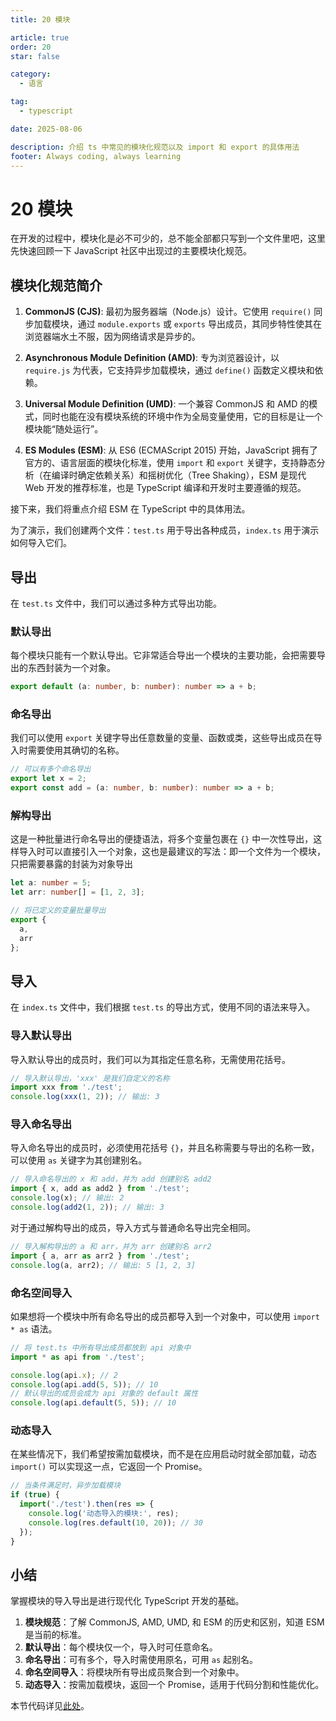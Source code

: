 ```yaml
---
title: 20 模块

article: true
order: 20
star: false

category:
  - 语言

tag:
  - typescript

date: 2025-08-06

description: 介绍 ts 中常见的模块化规范以及 import 和 export 的具体用法
footer: Always coding, always learning
---
```


<!-- more -->

# 20 模块

在开发的过程中，模块化是必不可少的，总不能全部都只写到一个文件里吧，这里先快速回顾一下 JavaScript 社区中出现过的主要模块化规范。

## 模块化规范简介

1.  **CommonJS (CJS)**: 最初为服务器端（Node.js）设计。它使用 `require()` 同步加载模块，通过 `module.exports` 或 `exports` 导出成员，其同步特性使其在浏览器端水土不服，因为网络请求是异步的。

2.  **Asynchronous Module Definition (AMD)**: 专为浏览器设计，以 `require.js` 为代表，它支持异步加载模块，通过 `define()` 函数定义模块和依赖。

3.  **Universal Module Definition (UMD)**: 一个兼容 CommonJS 和 AMD 的模式，同时也能在没有模块系统的环境中作为全局变量使用，它的目标是让一个模块能“随处运行”。

4.  **ES Modules (ESM)**: 从 ES6 (ECMAScript 2015) 开始，JavaScript 拥有了官方的、语言层面的模块化标准，使用 `import` 和 `export` 关键字，支持静态分析（在编译时确定依赖关系）和摇树优化（Tree Shaking），ESM 是现代 Web 开发的推荐标准，也是 TypeScript 编译和开发时主要遵循的规范。

接下来，我们将重点介绍 ESM 在 TypeScript 中的具体用法。

为了演示，我们创建两个文件：`test.ts` 用于导出各种成员，`index.ts` 用于演示如何导入它们。

## 导出

在 `test.ts` 文件中，我们可以通过多种方式导出功能。

### 默认导出

每个模块只能有一个默认导出。它非常适合导出一个模块的主要功能，会把需要导出的东西封装为一个对象。

```typescript
export default (a: number, b: number): number => a + b;
```

### 命名导出

我们可以使用 `export` 关键字导出任意数量的变量、函数或类，这些导出成员在导入时需要使用其确切的名称。

```typescript
// 可以有多个命名导出
export let x = 2;
export const add = (a: number, b: number): number => a + b;
```

### 解构导出

这是一种批量进行命名导出的便捷语法，将多个变量包裹在 `{}` 中一次性导出，这样导入时可以直接引入一个对象，这也是最建议的写法：即一个文件为一个模块，只把需要暴露的封装为对象导出

```typescript
let a: number = 5;
let arr: number[] = [1, 2, 3];

// 将已定义的变量批量导出
export {
  a,
  arr
};
```

## 导入

在 `index.ts` 文件中，我们根据 `test.ts` 的导出方式，使用不同的语法来导入。

### 导入默认导出

导入默认导出的成员时，我们可以为其指定任意名称，无需使用花括号。

```typescript
// 导入默认导出，'xxx' 是我们自定义的名称
import xxx from './test';
console.log(xxx(1, 2)); // 输出: 3
```

### 导入命名导出

导入命名导出的成员时，必须使用花括号 `{}`，并且名称需要与导出的名称一致，可以使用 `as` 关键字为其创建别名。

```typescript
// 导入命名导出的 x 和 add，并为 add 创建别名 add2
import { x, add as add2 } from './test';
console.log(x); // 输出: 2
console.log(add2(1, 2)); // 输出: 3
```

对于通过解构导出的成员，导入方式与普通命名导出完全相同。

```typescript
// 导入解构导出的 a 和 arr，并为 arr 创建别名 arr2
import { a, arr as arr2 } from './test';
console.log(a, arr2); // 输出: 5 [1, 2, 3]
```

### 命名空间导入

如果想将一个模块中所有命名导出的成员都导入到一个对象中，可以使用 `import * as` 语法。

```typescript
// 将 test.ts 中所有导出成员都放到 api 对象中
import * as api from './test';

console.log(api.x); // 2
console.log(api.add(5, 5)); // 10
// 默认导出的成员会成为 api 对象的 default 属性
console.log(api.default(5, 5)); // 10
```

### 动态导入

在某些情况下，我们希望按需加载模块，而不是在应用启动时就全部加载，动态 `import()` 可以实现这一点，它返回一个 Promise。

```typescript
// 当条件满足时，异步加载模块
if (true) {
  import('./test').then(res => {
    console.log('动态导入的模块:', res);
    console.log(res.default(10, 20)); // 30
  });
}
```

## 小结

掌握模块的导入导出是进行现代化 TypeScript 开发的基础。

1.  **模块规范**：了解 CommonJS, AMD, UMD, 和 ESM 的历史和区别，知道 ESM 是当前的标准。
2.  **默认导出**：每个模块仅一个，导入时可任意命名。
3.  **命名导出**：可有多个，导入时需使用原名，可用 `as` 起别名。
4.  **命名空间导入**：将模块所有导出成员聚合到一个对象中。
5.  **动态导入**：按需加载模块，返回一个 Promise，适用于代码分割和性能优化。

本节代码详见[此处](https://github.com/KBchulan/ClBlogs-Src/blob/main/blogs-main/typescript/20-import/index.ts)。
